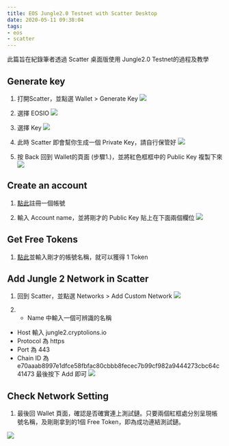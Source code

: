 ```yaml
---
title: EOS Jungle2.0 Testnet with Scatter Desktop
date: 2020-05-11 09:38:04
tags:
- eos
- scatter
---
```


此篇旨在紀錄筆者透過 Scatter 桌面版使用 Jungle2.0 Testnet的過程及教學

<!-- more -->

## Generate key

1. 打開Scatter，並點選 Wallet > Generate Key
![](https://i.imgur.com/oKJ3yeP.png)

2. 選擇 EOSIO
![](https://i.imgur.com/lueA2wS.png)

3. 選擇 Key
![](https://i.imgur.com/FXg23Rp.png)

4. 此時 Scatter 即會幫你生成一個 Private Key，請自行保管好
![](https://i.imgur.com/aUjkbB5.png)

5. 按 Back 回到 Wallet的頁面 (步驟1.)，並將紅色框框中的 Public Key 複製下來
![](https://i.imgur.com/bgycJfo.png)

## Create an account

1. [點此](https://monitor.jungletestnet.io/#account)註冊一個帳號

2. 輸入 Account name，並將剛才的 Public Key 貼上在下面兩個欄位
![](https://i.imgur.com/GLgU91k.png)

## Get Free Tokens

1. [點此](http://monitor.jungletestnet.io/#faucet)並輸入剛才的帳號名稱，就可以獲得 1 Token

## Add Jungle 2 Network in Scatter

1. 回到 Scatter，並點選 Networks > Add Custom Network
![](https://i.imgur.com/NLKUF1I.png)

2. - Name 中輸入一個可辨識的名稱
 - Host 輸入 jungle2.cryptolions.io
 - Protocol 為 https
 - Port 為 443
 - Chain ID 為 e70aaab8997e1dfce58fbfac80cbbb8fecec7b99cf982a9444273cbc64c41473
最後按下 Add 即可
![](https://i.imgur.com/oUufXBu.png)

## Check Network Setting

1. 最後回 Wallet 頁面，確認是否確實連上測試鏈。只要兩個紅框處分別呈現帳號名稱，及剛剛拿到的1個 Free Token，即為成功連結測試鏈。

![](https://i.imgur.com/XyWA4LK.png)
